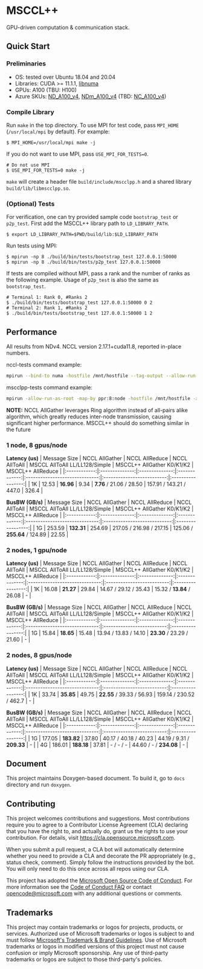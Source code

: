 # MSCCL++

GPU-driven computation & communication stack.

## Quick Start

### Preliminaries

- OS: tested over Ubuntu 18.04 and 20.04
- Libraries: CUDA >= 11.1.1, [libnuma](https://github.com/numactl/numactl)
- GPUs: A100 (TBU: H100)
- Azure SKUs: [ND_A100_v4](https://learn.microsoft.com/en-us/azure/virtual-machines/nda100-v4-series), [NDm_A100_v4](https://learn.microsoft.com/en-us/azure/virtual-machines/ndm-a100-v4-series) (TBD: [NC_A100_v4](https://learn.microsoft.com/en-us/azure/virtual-machines/nc-a100-v4-series))


### Compile Library

Run `make` in the top directory. To use MPI for test code, pass `MPI_HOME` (`/usr/local/mpi` by default). For example:

```
$ MPI_HOME=/usr/local/mpi make -j
```

If you do not want to use MPI, pass `USE_MPI_FOR_TESTS=0`.

```
# Do not use MPI
$ USE_MPI_FOR_TESTS=0 make -j
```

`make` will create a header file `build/include/mscclpp.h` and a shared library `build/lib/libmscclpp.so`.

### (Optional) Tests

For verification, one can try provided sample code `bootstrap_test` or `p2p_test`. First add the MSCCL++ library path to `LD_LIBRARY_PATH`.

```
$ export LD_LIBRARY_PATH=$PWD/build/lib:$LD_LIBRARY_PATH
```

Run tests using MPI:

```
$ mpirun -np 8 ./build/bin/tests/bootstrap_test 127.0.0.1:50000
$ mpirun -np 8 ./build/bin/tests/p2p_test 127.0.0.1:50000
```

If tests are compiled without MPI, pass a rank and the number of ranks as the following example. Usage of `p2p_test` is also the same as `bootstrap_test`.

```
# Terminal 1: Rank 0, #Ranks 2
$ ./build/bin/tests/bootstrap_test 127.0.0.1:50000 0 2
# Terminal 2: Rank 1, #Ranks 2
$ ./build/bin/tests/bootstrap_test 127.0.0.1:50000 1 2
```

## Performance

All results from NDv4. NCCL version 2.17.1+cuda11.8, reported in-place numbers.

nccl-tests command example:
```bash
mpirun --bind-to numa -hostfile /mnt/hostfile --tag-output --allow-run-as-root -map-by ppr:8:node --bind-to numa -mca pml ob1 -mca btl ^openib -mca btl_tcp_if_include eth0 -x PATH -x LD_PRELOAD=/mnt/nccl/build/lib/libnccl.so -x NCCL_IB_PCI_RELAXED_ORDERING=1 -x NCCL_SOCKET_IFNAME=eth0 -x CUDA_DEVICE_ORDER=PCI_BUS_ID -x NCCL_NET_GDR_LEVEL=5 -x NCCL_TOPO_FILE=/mnt/ndv4-topo.xml -x NCCL_DEBUG=WARN ./build/all_gather_perf -b 1K -e 1K -g 1 -c 1 -w 10 -n 10 -G 1
```

mscclpp-tests command example:
```bash
mpirun -allow-run-as-root -map-by ppr:8:node -hostfile /mnt/hostfile -x LD_LIBRARY_PATH=/mnt/mscclpp/build/lib:$LD_LIBRARY_PATH ./build/bin/tests/allgather_test_perf -b 1K -e 1K -w 10 -n 10 -G 1 -k 0
```

**NOTE:** NCCL AllGather leverages Ring algorithm instead of all-pairs alike algorithm, which greatly reduces inter-node transmission, causing significant higher performance. MSCCL++ should do something similar in the future

### 1 node, 8 gpus/node
**Latency (us)**
| Message Size | NCCL AllGather | NCCL AllReduce | NCCL AllToAll | MSCCL AllToAll LL/LL128/Simple | MSCCL++ AllGather K0/K1/K2 | MSCCL++ AllReduce |
|:------------:|:--------------:|:--------------:|:-------------:|:------------------------------:|:--------------------------:|:-----------------:|
| 1K           | 12.53          | **16.96**      | 9.34          | **7.76** / 21.06 / 28.50       | 157.91 / 143.21 / 447.0    | 326.4             |

**BusBW (GB/s)**
| Message Size | NCCL AllGather | NCCL AllReduce | NCCL AllToAll | MSCCL AllToAll LL/LL128/Simple | MSCCL++ AllGather K0/K1/K2   | MSCCL++ AllReduce |
|:------------:|:--------------:|:--------------:|:-------------:|:------------------------------:|:----------------------------:|:-----------------:|
| 1G           | 253.59         | **132.31**     | 254.69        | 217.05 / 216.98 / 217.15       | 125.06 / **255.64** / 124.89 | 22.55             |

### 2 nodes, 1 gpu/node
**Latency (us)**
| Message Size | NCCL AllGather | NCCL AllReduce |  NCCL AllToAll | MSCCL AllToAll LL/LL128/Simple | MSCCL++ AllGather K0/K1/K2 | MSCCL++ AllReduce |
|:------------:|:--------------:|:--------------:|:--------------:|:------------------------------:|:--------------------------:|:-----------------:|
| 1K           | 16.08          | **21.27**      | 29.84          | 14.67 / 29.12 / 35.43          | 15.32 / **13.84** / 26.08  | -                 |

**BusBW (GB/s)**
| Message Size | NCCL AllGather | NCCL AllReduce | NCCL AllToAll | MSCCL AllToAll LL/LL128/Simple | MSCCL++ AllGather K0/K1/K2 | MSCCL++ AllReduce |
|:------------:|:--------------:|:--------------:|:-------------:|:------------------------------:|:--------------------------:|:-----------------:|
| 1G           | 15.84          | **18.65**      | 15.48         | 13.94 / 13.83 / 14.10          | **23.30** / 23.29 / 21.60  | -                 |

### 2 nodes, 8 gpus/node
**Latency (us)**
| Message Size | NCCL AllGather | NCCL AllReduce | NCCL AllToAll | MSCCL AllToAll LL/LL128/Simple | MSCCL++ AllGather K0/K1/K2 | MSCCL++ AllReduce |
|:------------:|:--------------:|:--------------:|:-------------:|:------------------------------:|:--------------------------:|:-----------------:|
| 1K           | 33.74          | **35.85**      | 49.75         | **22.55** / 39.33 / 56.93      | 159.14 / 230.52 / 462.7    | -                 |

**BusBW (GB/s)**
| Message Size | NCCL AllGather | NCCL AllReduce | NCCL AllToAll | MSCCL AllToAll LL/LL128/Simple | MSCCL++ AllGather K0/K1/K2 | MSCCL++ AllReduce |
|:------------:|:--------------:|:--------------:|:-------------:|:------------------------------:|:--------------------------:|:-----------------:|
| 1G           | 177.05         | **183.82**     | 37.80         | 40.17 / 40.18 / 40.23          | 44.19 / 9.31 / **209.33**  | -                 |
| 4G           | 186.01         | **188.18**     | 37.81         | - / - / -                      | 44.60 / - / **234.08**     | -                 |



## Document

This project maintains Doxygen-based document. To build it, go to `docs` directory and run `doxygen`.

## Contributing

This project welcomes contributions and suggestions.  Most contributions require you to agree to a
Contributor License Agreement (CLA) declaring that you have the right to, and actually do, grant us
the rights to use your contribution. For details, visit https://cla.opensource.microsoft.com.

When you submit a pull request, a CLA bot will automatically determine whether you need to provide
a CLA and decorate the PR appropriately (e.g., status check, comment). Simply follow the instructions
provided by the bot. You will only need to do this once across all repos using our CLA.

This project has adopted the [Microsoft Open Source Code of Conduct](https://opensource.microsoft.com/codeofconduct/).
For more information see the [Code of Conduct FAQ](https://opensource.microsoft.com/codeofconduct/faq/) or
contact [opencode@microsoft.com](mailto:opencode@microsoft.com) with any additional questions or comments.

## Trademarks

This project may contain trademarks or logos for projects, products, or services. Authorized use of Microsoft 
trademarks or logos is subject to and must follow 
[Microsoft's Trademark & Brand Guidelines](https://www.microsoft.com/en-us/legal/intellectualproperty/trademarks/usage/general).
Use of Microsoft trademarks or logos in modified versions of this project must not cause confusion or imply Microsoft sponsorship.
Any use of third-party trademarks or logos are subject to those third-party's policies.
